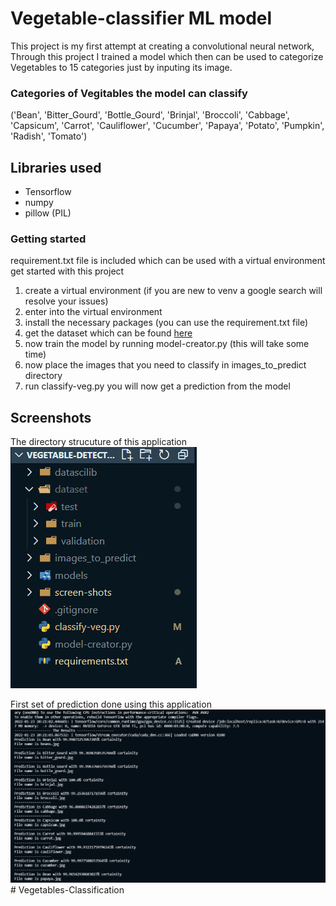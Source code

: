 # Vegetable-classifier ML model

This project is my first attempt at creating a convolutional neural
network, Through this project I trained a model which then can be
used to categorize Vegetables to 15 categories just by inputing its
image.

### Categories of Vegitables the model can classify

('Bean', 'Bitter_Gourd', 'Bottle_Gourd', 'Brinjal', 'Broccoli', 'Cabbage', 'Capsicum', 'Carrot', 'Cauliflower', 'Cucumber', 'Papaya', 'Potato', 'Pumpkin', 'Radish', 'Tomato')

## Libraries used

-   Tensorflow
-   numpy
-   pillow (PIL)

### Getting started

requirement.txt file is included which can be used with a virtual environment get started with this project

1. create a virtual environment (if you are new to venv a google search will resolve your issues)
2. enter into the virtual environment
3. install the necessary packages (you can use the requirement.txt file)
4. get the dataset which can be found [here](https://www.kaggle.com/misrakahmed/vegetable-image-dataset)
5. now train the model by running model-creator.py (this will take some time)
6. now place the images that you need to classify in images_to_predict directory
7. run classify-veg.py you will now get a prediction from the model

## Screenshots

The directory strucuture of this application
![App Screenshot](https://github.com/alwincodes/vegetable-classifier/blob/main/screen-shots/directory%20structure.png?raw=true)

First set of prediction done using this application
![App Screenshot](https://github.com/alwincodes/vegetable-classifier/blob/main/screen-shots/first%20set%20of%20predictions%20using%20new%20data.png?raw=true)
#   V e g e t a b l e s - C l a s s i f i c a t i o n 
 
 